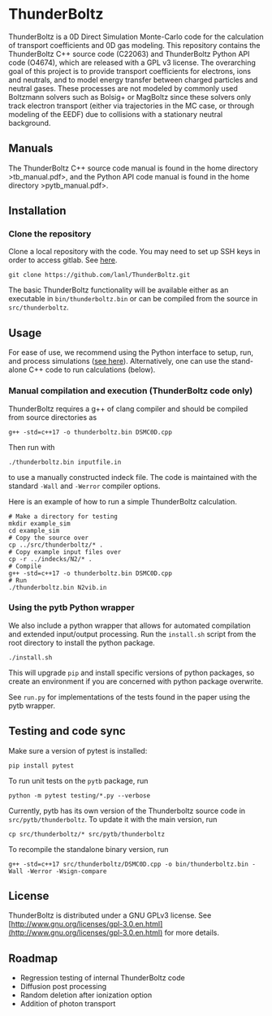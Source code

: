 # ThunderBoltz

ThunderBoltz is a 0D Direct Simulation Monte-Carlo code for the calculation of transport
coefficients and 0D gas modeling. This repository contains the ThunderBoltz C++ source code (C22063)
and ThunderBoltz Python API code (O4674), which are released with a GPL v3 license. 
The overarching goal of this project is to provide
transport coefficients for electrons, ions and neutrals, and to model energy transfer
between charged particles and neutral gases. These processes are not modeled by
commonly used Boltzmann solvers such as Bolsig+ or MagBoltz since these solvers only
track electron transport (either via trajectories in the MC case, or through modeling
of the EEDF) due to collisions with a stationary neutral background.

## Manuals
The ThunderBoltz C++ source code manual is found in the home directory >tb_manual.pdf>,
and the Python API code manual is found in the home directory >pytb_manual.pdf>.

## Installation

### Clone the repository

Clone a local repository with the code. You may need to set up
SSH keys in order to access gitlab. See [here](https://docs.gitlab.com/ee/user/ssh.html).
```
git clone https://github.com/lanl/ThunderBoltz.git
```
The basic ThunderBoltz functionality will be available either
as an executable in `bin/thunderboltz.bin` or can be compiled from the
source in `src/thunderboltz`.

## Usage

For ease of use, we recommend using the Python interface to setup, run,
and process simulations ([see here](#using-the-pytb-python-wrapper)).
Alternatively, one can use the stand-alone C++
code to run calculations (below).

### Manual compilation and execution (ThunderBoltz code only)

ThunderBoltz requires a g++ of clang compiler and should be compiled
from source directories as
```
g++ -std=c++17 -o thunderboltz.bin DSMC0D.cpp
```
Then run with
```
./thunderboltz.bin inputfile.in
```
to use a manually constructed indeck file. The code is maintained with the
standard `-Wall` and `-Werror` compiler options.

Here is an example of how to run a simple ThunderBoltz calculation.

```
# Make a directory for testing
mkdir example_sim
cd example_sim
# Copy the source over
cp ../src/thunderboltz/* .
# Copy example input files over
cp -r ../indecks/N2/* .
# Compile
g++ -std=c++17 -o thunderboltz.bin DSMC0D.cpp
# Run
./thunderboltz.bin N2vib.in
```

### Using the pytb Python wrapper

We also include a python wrapper that allows for automated compilation
and extended input/output processing. Run the `install.sh` script from the
root directory to install the python package.
```
./install.sh
```
This will upgrade `pip` and install specific versions of python packages,
so create an environment if you are concerned with python package overwrite.

See `run.py` for implementations of the tests found in the paper
using the pytb wrapper.


## Testing and code sync

Make sure a version of pytest is installed:
```
pip install pytest
```
To run unit tests on the `pytb` package, run
```
python -m pytest testing/*.py --verbose
```

Currently, pytb has its own version of the Thunderboltz source code in
`src/pytb/thunderboltz`. To update it with the main version, run
```
cp src/thunderboltz/* src/pytb/thunderboltz
```

To recompile the standalone binary version, run
```
g++ -std=c++17 src/thunderboltz/DSMC0D.cpp -o bin/thunderboltz.bin -Wall -Werror -Wsign-compare
```

## License

ThunderBoltz is distributed under a GNU GPLv3 license. See
[http://www.gnu.org/licenses/gpl-3.0.en.html](http://www.gnu.org/licenses/gpl-3.0.en.html)
for more details.

## Roadmap
- Regression testing of internal ThunderBoltz code
- Diffusion post processing
- Random deletion after ionization option
- Addition of photon transport
